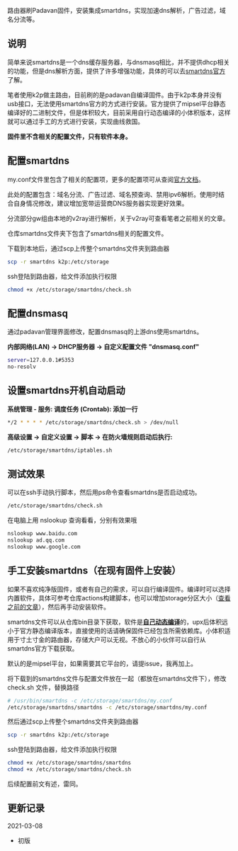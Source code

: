 路由器刷Padavan固件，安装集成smartdns，实现加速dns解析，广告过滤，域名分流等。

## 说明

简单来说smartdns是一个dns缓存服务器，与dnsmasq相比，并不提供dhcp相关的功能，但是dns解析方面，提供了许多增强功能，具体的可以去[smartdns官方](https://github.com/pymumu/smartdns#faq)了解。

笔者使用k2p做主路由，目前刷的是padavan自编译固件。由于k2p本身并没有usb接口，无法使用smartdns官方的方式进行安装。官方提供了mipsel平台静态编译好的二进制文件，但是体积较大，目前采用自行动态编译的小体积版本，这样就可以通过手工的方式进行安装，实现曲线救国。

**固件里不含相关的配置文件，只有软件本身。**

## 配置smartdns

my.conf文件里包含了相关的配置项，更多的配置项可从查阅[官方文档](https://github.com/pymumu/smartdns#%E9%85%8D%E7%BD%AE%E5%8F%82%E6%95%B0)。

此处的配置包含：域名分流、广告过滤、域名预查询、禁用ipv6解析。使用时结合自身情况修改，建议增加宽带运营商DNS服务器实现更好效果。

分流部分gw组由本地的v2ray进行解析，关于v2ray可查看笔者之前相关的文章。

仓库smartdns文件夹下包含了smartdns相关的配置文件。

下载到本地后，通过scp上传整个smartdns文件夹到路由器

```bash
scp -r smartdns k2p:/etc/storage
```

ssh登陆到路由器，给文件添加执行权限

```bash
chmod +x /etc/storage/smartdns/check.sh
```

## 配置dnsmasq

通过padavan管理界面修改，配置dnsmasq的上游dns使用smartdns。

**内部网络(LAN) -> DHCP服务器 -> 自定义配置文件 "dnsmasq.conf"**

```bash
server=127.0.0.1#5353
no-resolv
```

## 设置smartdns开机自动启动

**系统管理 - 服务: 调度任务 (Crontab): 添加一行**

```bash
*/2 * * * * /etc/storage/smartdns/check.sh > /dev/null
```

**高级设置 -> 自定义设置 -> 脚本 -> 在防火墙规则启动后执行:**

```bash
/etc/storage/smartdns/iptables.sh
```

## 测试效果

可以在ssh手动执行脚本，然后用ps命令查看smartdns是否启动成功。

```bash
/etc/storage/smartdns/check.sh
```

在电脑上用 nslookup 查询看看，分别有效果哦

```bash
nslookup www.baidu.com
nslookup ad.qq.com
nslookup www.google.com
```

## 手工安装smartdns（在现有固件上安装）

如果不喜欢纯净版固件，或者有自己的需求，可以自行编译固件。编译时可以选择内置软件，具体可参考仓库actions构建脚本，也可以增加storage分区大小（[查看之前的文章](https://github.com/felix-fly/v2ray-padavan)），然后再手动安装软件。

smartdns文件可以从仓库bin目录下获取，软件是[**自己动态编译**](https://itcao.com/2021/05092143.html)的，upx后体积远小于官方静态编译版本，直接使用的话请确保固件已经包含所需依赖库。小体积适用于寸土寸金的路由器，存储大户可以无视。不放心的小伙伴可以自行从smartdns官方下载获取。

默认的是mipsel平台，如果需要其它平台的，请提issue，我再加上。

将下载到的smartdns文件与配置文件放在一起（都放在smartdns文件下），修改 check.sh 文件，替换路径

```bash
# /usr/bin/smartdns -c /etc/storage/smartdns/my.conf
/etc/storage/smartdns/smartdns -c /etc/storage/smartdns/my.conf
```

然后通过scp上传整个smartdns文件夹到路由器

```bash
scp -r smartdns k2p:/etc/storage
```

ssh登陆到路由器，给文件添加执行权限

```bash
chmod +x /etc/storage/smartdns/smartdns
chmod +x /etc/storage/smartdns/check.sh
```

后续配置前文有述，雷同。

## 更新记录
2021-03-08
* 初版
